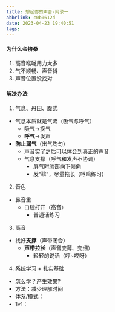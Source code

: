 ```yaml
---
title: 想起你的声音-附录一
abbrlink: c0b0612d
date: 2023-04-23 19:40:51
tags:
---
```

#### 为什么会挤桑
1. 高音喉咙用力太多
2. 气不顺畅、声音抖
3. 声音位置没找对
#### 解决办法
1. 气息、丹田、腹式
  - 气息本质就是气流（吸气与呼气）
    - 吸气->换气
    - **呼气**->发声
  - **防止漏气**（出气均匀）
    - 声音实了之后可以体会到真正的声音 
    - 气息支撑（呼气和发声不协调）
      - 屏气时肺部向下倾向
      - 发“鞥”，尽量拖长（哼鸣练习）
2. 音色 
  - 鼻音重
    - 口腔打开（高音）
      - 普通话练习        
3. 高音
  - 找好**支撑**（声带闭合）
    - **声带拉长**（声音变薄、变细）
      - 轻轻的说话（哼~哎呀）    
4. 系统学习 + 扎实基础
  - 怎么学？产生效果?
   - 方法：减少理解时间
   - 体系/模式：
   - 1v1：